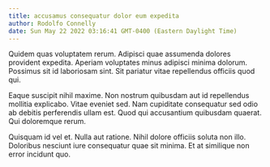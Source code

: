 ```yaml
---
title: accusamus consequatur dolor eum expedita
author: Rodolfo Connelly
date: Sun May 22 2022 03:16:41 GMT-0400 (Eastern Daylight Time)
---
```

Quidem quas voluptatem rerum. Adipisci quae assumenda dolores provident expedita. Aperiam voluptates minus adipisci minima dolorum. Possimus sit id laboriosam sint. Sit pariatur vitae repellendus officiis quod qui.

 Eaque suscipit nihil maxime. Non nostrum quibusdam aut id repellendus mollitia explicabo. Vitae eveniet sed. Nam cupiditate consequatur sed odio ab debitis perferendis ullam est. Quod qui accusantium quibusdam quaerat. Qui doloremque rerum.

 Quisquam id vel et. Nulla aut ratione. Nihil dolore officiis soluta non illo. Doloribus nesciunt iure consequatur quae sit minima. Et at similique non error incidunt quo.